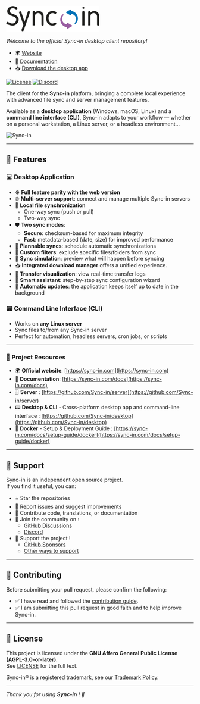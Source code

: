 <a href="https://sync-in.com" target="_blank" rel="noopener">
<picture>
  <source srcset="https://raw.githubusercontent.com/Sync-in/assets/main/logo-dark.svg" media="(prefers-color-scheme: dark)" />
  <img src="https://raw.githubusercontent.com/Sync-in/assets/main/logo.svg" alt="Sync-in" width="250" height="auto" />
</picture>
</a>

_Welcome to the official Sync-in desktop client repository!_

- 🌍 [Website](https://sync-in.com)
- 📄 [Documentation](https://sync-in.com/docs)
- 📥 [Download the desktop app](https://sync-in.com/downloads)

<a href="#-license"><img src="https://img.shields.io/badge/Licence-AGPL%20v3.0-green.svg" alt="License"/></a>
<a href="https://discord.gg/qhJyzwaymT" target="_blank"><img src="https://img.shields.io/badge/Discord-Online-brightgreen.svg" alt="Discord"/></a>

The client for the **Sync-in** platform, bringing a complete local experience with advanced file sync and
server management features.

Available as a **desktop application** (Windows, macOS, Linux) and a **command line interface (CLI)**, Sync-in adapts to
your workflow — whether on a personal workstation, a Linux server, or a headless environment...

<picture>
  <source srcset="https://raw.githubusercontent.com/Sync-in/assets/main/desktop-dark.png" media="(prefers-color-scheme: dark)" />
  <img src="https://raw.githubusercontent.com/Sync-in/assets/main/desktop.png" alt="Sync-in" width="600"/>
</picture>

---

## 🚀 Features

### 💻 Desktop Application

- ⚙️ **Full feature parity with the web version**
- 🌐 **Multi-server support**: connect and manage multiple Sync-in servers
- 🔁 **Local file synchronization**
    - One-way sync (push or pull)
    - Two-way sync
- 🛡️ **Two sync modes**:
    - **Secure**: checksum-based for maximum integrity
    - **Fast**: metadata-based (date, size) for improved performance
- 📆 **Plannable syncs**: schedule automatic synchronizations
- 🎯 **Custom filters**: exclude specific files/folders from sync
- 🧪 **Sync simulation**: preview what will happen before syncing
- 📥 **Integrated download manager** offers a unified experience.
- 👀 **Transfer visualization**: view real-time transfer logs
- 🤖 **Smart assistant**: step-by-step sync configuration wizard
- 🔄 **Automatic updates**: the application keeps itself up to date in the background

### 📟 Command Line Interface (CLI)

- Works on **any Linux server**
- Sync files to/from any Sync-in server
- Perfect for automation, headless servers, cron jobs, or scripts

---

### 🧩 Project Resources

- 🌍 **Official website**: [https://sync-in.com](https://sync-in.com)
- 📖 **Documentation**: [https://sync-in.com/docs](https://sync-in.com/docs)
- 🗄️ **Server** : [https://github.com/Sync-in/server](https://github.com/Sync-in/server)
- 📟 **Desktop & CLI** - Cross-platform desktop app and command-line interface : [https://github.com/Sync-in/desktop](https://github.com/Sync-in/desktop)
- 🐳 **Docker** - Setup & Deployment Guide : [https://sync-in.com/docs/setup-guide/docker](https://sync-in.com/docs/setup-guide/docker)

---

## 💛 Support

Sync-in is an independent open source project.  
If you find it useful, you can:

- ⭐ Star the repositories
- 🐛 Report issues and suggest improvements
- 🤝 Contribute code, translations, or documentation
- 💬 Join the community on :
  - [GitHub Discussions](https://github.com/Sync-in/desktop/discussions)
  - [Discord](https://discord.gg/qhJyzwaymT)
- 💖 Support the project !
  - [GitHub Sponsors](https://github.com/sponsors/Sync-in)
  - [Other ways to support](https://sync-in.com/support)

---

## 🤝 Contributing
Before submitting your pull request, please confirm the following:

- ✅ I have read and followed the [contribution guide](CONTRIBUTING.md).
- ✅ I am submitting this pull request in good faith and to help improve Sync-in.

---

## 📜 License
This project is licensed under the **GNU Affero General Public License (AGPL-3.0-or-later)**.  
See [LICENSE](LICENSE) for the full text.

Sync-in® is a registered trademark, see our [Trademark Policy](https://sync-in.com/trademark).

---

_Thank you for using **Sync-in** ! 🚀_